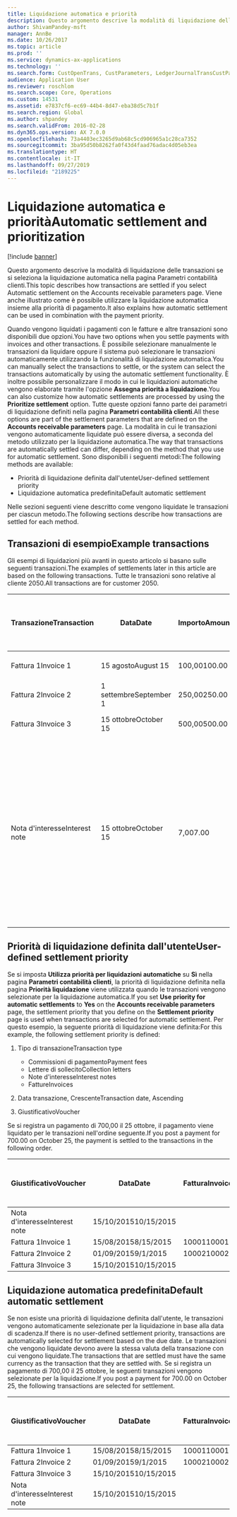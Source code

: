 ```yaml
---
title: Liquidazione automatica e priorità
description: Questo argomento descrive la modalità di liquidazione delle transazioni se si seleziona la liquidazione automatica nella pagina Parametri contabilità clienti. Viene anche illustrato come è possibile utilizzare la liquidazione automatica insieme alla priorità di pagamento.
author: ShivamPandey-msft
manager: AnnBe
ms.date: 10/26/2017
ms.topic: article
ms.prod: ''
ms.service: dynamics-ax-applications
ms.technology: ''
ms.search.form: CustOpenTrans, CustParameters, LedgerJournalTransCustPaym
audience: Application User
ms.reviewer: roschlom
ms.search.scope: Core, Operations
ms.custom: 14531
ms.assetid: e7837cf6-ec69-44b4-8d47-eba38d5c7b1f
ms.search.region: Global
ms.author: shpandey
ms.search.validFrom: 2016-02-28
ms.dyn365.ops.version: AX 7.0.0
ms.openlocfilehash: 73a4403ec3265d9ab68c5cd906965a1c28ca7352
ms.sourcegitcommit: 3ba95d50b8262fa0f43d4faad76adac4d05eb3ea
ms.translationtype: HT
ms.contentlocale: it-IT
ms.lasthandoff: 09/27/2019
ms.locfileid: "2189225"
---
```

# <a name="automatic-settlement-and-prioritization"></a><span data-ttu-id="92bbc-104">Liquidazione automatica e priorità</span><span class="sxs-lookup"><span data-stu-id="92bbc-104">Automatic settlement and prioritization</span></span>

[!include [banner](../includes/banner.md)]

<span data-ttu-id="92bbc-105">Questo argomento descrive la modalità di liquidazione delle transazioni se si seleziona la liquidazione automatica nella pagina Parametri contabilità clienti.</span><span class="sxs-lookup"><span data-stu-id="92bbc-105">This topic describes how transactions are settled if you select Automatic settlement on the Accounts receivable parameters page.</span></span> <span data-ttu-id="92bbc-106">Viene anche illustrato come è possibile utilizzare la liquidazione automatica insieme alla priorità di pagamento.</span><span class="sxs-lookup"><span data-stu-id="92bbc-106">It also explains how automatic settlement can be used in combination with the payment priority.</span></span>

<span data-ttu-id="92bbc-107">Quando vengono liquidati i pagamenti con le fatture e altre transazioni sono disponibili due opzioni.</span><span class="sxs-lookup"><span data-stu-id="92bbc-107">You have two options when you settle payments with invoices and other transactions.</span></span> <span data-ttu-id="92bbc-108">È possibile selezionare manualmente le transazioni da liquidare oppure il sistema può selezionare le transazioni automaticamente utilizzando la funzionalità di liquidazione automatica.</span><span class="sxs-lookup"><span data-stu-id="92bbc-108">You can manually select the transactions to settle, or the system can select the transactions automatically by using the automatic settlement functionality.</span></span> <span data-ttu-id="92bbc-109">È inoltre possibile personalizzare il modo in cui le liquidazioni automatiche vengono elaborate tramite l'opzione **Assegna priorità a liquidazione**.</span><span class="sxs-lookup"><span data-stu-id="92bbc-109">You can also customize how automatic settlements are processed by using the **Prioritize settlement** option.</span></span> <span data-ttu-id="92bbc-110">Tutte queste opzioni fanno parte dei parametri di liquidazione definiti nella pagina **Parametri contabilità clienti**.</span><span class="sxs-lookup"><span data-stu-id="92bbc-110">All these options are part of the settlement parameters that are defined on the **Accounts receivable parameters** page.</span></span> <span data-ttu-id="92bbc-111">La modalità in cui le transazioni vengono automaticamente liquidate può essere diversa, a seconda del metodo utilizzato per la liquidazione automatica.</span><span class="sxs-lookup"><span data-stu-id="92bbc-111">The way that transactions are automatically settled can differ, depending on the method that you use for automatic settlement.</span></span> <span data-ttu-id="92bbc-112">Sono disponibili i seguenti metodi:</span><span class="sxs-lookup"><span data-stu-id="92bbc-112">The following methods are available:</span></span>

-   <span data-ttu-id="92bbc-113">Priorità di liquidazione definita dall'utente</span><span class="sxs-lookup"><span data-stu-id="92bbc-113">User-defined settlement priority</span></span>
-   <span data-ttu-id="92bbc-114">Liquidazione automatica predefinita</span><span class="sxs-lookup"><span data-stu-id="92bbc-114">Default automatic settlement</span></span>

<span data-ttu-id="92bbc-115">Nelle sezioni seguenti viene descritto come vengono liquidate le transazioni per ciascun metodo.</span><span class="sxs-lookup"><span data-stu-id="92bbc-115">The following sections describe how transactions are settled for each method.</span></span>

## <a name="example-transactions"></a><span data-ttu-id="92bbc-116">Transazioni di esempio</span><span class="sxs-lookup"><span data-stu-id="92bbc-116">Example transactions</span></span>
<span data-ttu-id="92bbc-117">Gli esempi di liquidazioni più avanti in questo articolo si basano sulle seguenti transazioni.</span><span class="sxs-lookup"><span data-stu-id="92bbc-117">The examples of settlements later in this article are based on the following transactions.</span></span> <span data-ttu-id="92bbc-118">Tutte le transazioni sono relative al cliente 2050.</span><span class="sxs-lookup"><span data-stu-id="92bbc-118">All transactions are for customer 2050.</span></span>

| <span data-ttu-id="92bbc-119">Transazione</span><span class="sxs-lookup"><span data-stu-id="92bbc-119">Transaction</span></span>   | <span data-ttu-id="92bbc-120">Data</span><span class="sxs-lookup"><span data-stu-id="92bbc-120">Date</span></span>        | <span data-ttu-id="92bbc-121">Importo</span><span class="sxs-lookup"><span data-stu-id="92bbc-121">Amount</span></span> | <span data-ttu-id="92bbc-122">Termini dello sconto di cassa</span><span class="sxs-lookup"><span data-stu-id="92bbc-122">Cash discount terms</span></span> | <span data-ttu-id="92bbc-123">Data sconto di cassa</span><span class="sxs-lookup"><span data-stu-id="92bbc-123">Cash discount date</span></span> | <span data-ttu-id="92bbc-124">Commenti</span><span class="sxs-lookup"><span data-stu-id="92bbc-124">Comments</span></span>                                                                                                                                                                                      |
|---------------|-------------|--------|---------------------|--------------------|-----------------------------------------------------------------------------------------------------------------------------------------------------------------------------------------------|
| <span data-ttu-id="92bbc-125">Fattura 1</span><span class="sxs-lookup"><span data-stu-id="92bbc-125">Invoice 1</span></span>     | <span data-ttu-id="92bbc-126">15 agosto</span><span class="sxs-lookup"><span data-stu-id="92bbc-126">August 15</span></span>   | <span data-ttu-id="92bbc-127">100,00</span><span class="sxs-lookup"><span data-stu-id="92bbc-127">100.00</span></span> | <span data-ttu-id="92bbc-128">2%14, Net 30</span><span class="sxs-lookup"><span data-stu-id="92bbc-128">2%14, Net 30</span></span>        | <span data-ttu-id="92bbc-129">29 agosto</span><span class="sxs-lookup"><span data-stu-id="92bbc-129">August 29</span></span>          |                                                                                                                                                                                               |
| <span data-ttu-id="92bbc-130">Fattura 2</span><span class="sxs-lookup"><span data-stu-id="92bbc-130">Invoice 2</span></span>     | <span data-ttu-id="92bbc-131">1 settembre</span><span class="sxs-lookup"><span data-stu-id="92bbc-131">September 1</span></span> | <span data-ttu-id="92bbc-132">250,00</span><span class="sxs-lookup"><span data-stu-id="92bbc-132">250.00</span></span> | <span data-ttu-id="92bbc-133">2%14, Net 30</span><span class="sxs-lookup"><span data-stu-id="92bbc-133">2%14, Net 30</span></span>        | <span data-ttu-id="92bbc-134">15 settembre</span><span class="sxs-lookup"><span data-stu-id="92bbc-134">September 15</span></span>       |                                                                                                                                                                                               |
| <span data-ttu-id="92bbc-135">Fattura 3</span><span class="sxs-lookup"><span data-stu-id="92bbc-135">Invoice 3</span></span>     | <span data-ttu-id="92bbc-136">15 ottobre</span><span class="sxs-lookup"><span data-stu-id="92bbc-136">October 15</span></span>  | <span data-ttu-id="92bbc-137">500,00</span><span class="sxs-lookup"><span data-stu-id="92bbc-137">500.00</span></span> | <span data-ttu-id="92bbc-138">2% 14/Net 30</span><span class="sxs-lookup"><span data-stu-id="92bbc-138">2% 14/Net 30</span></span>        | <span data-ttu-id="92bbc-139">29 ottobre</span><span class="sxs-lookup"><span data-stu-id="92bbc-139">October 29</span></span>         |                                                                                                                                                                                               |
| <span data-ttu-id="92bbc-140">Nota d'interesse</span><span class="sxs-lookup"><span data-stu-id="92bbc-140">Interest note</span></span> | <span data-ttu-id="92bbc-141">15 ottobre</span><span class="sxs-lookup"><span data-stu-id="92bbc-141">October 15</span></span>  | <span data-ttu-id="92bbc-142">7,00</span><span class="sxs-lookup"><span data-stu-id="92bbc-142">7.00</span></span>   |                     |                    | <span data-ttu-id="92bbc-143">Questa nota d'interesse è per la fattura 1 e la fattura 2.</span><span class="sxs-lookup"><span data-stu-id="92bbc-143">This interest note is for invoice 1 and invoice 2.</span></span> <span data-ttu-id="92bbc-144">L'importo viene calcolato come interesse del 2% sugli importi che sono scaduti da 30 o più giorni.</span><span class="sxs-lookup"><span data-stu-id="92bbc-144">The amount is calculated as 2-percent interest on amounts that are 30 or more days past due.</span></span> <span data-ttu-id="92bbc-145">Ad esempio, 0,02 × (100,00 + 250,00) = 7,00.</span><span class="sxs-lookup"><span data-stu-id="92bbc-145">For example, 0.02 × (100.00 + 250.00) = 7.00.</span></span> |

## <a name="user-defined-settlement-priority"></a><span data-ttu-id="92bbc-146">Priorità di liquidazione definita dall'utente</span><span class="sxs-lookup"><span data-stu-id="92bbc-146">User-defined settlement priority</span></span>
<span data-ttu-id="92bbc-147">Se si imposta **Utilizza priorità per liquidazioni automatiche** su **Sì** nella pagina **Parametri contabilità clienti**, la priorità di liquidazione definita nella pagina **Priorità liquidazione** viene utilizzata quando le transazioni vengono selezionate per la liquidazione automatica.</span><span class="sxs-lookup"><span data-stu-id="92bbc-147">If you set **Use priority for automatic settlements** to **Yes** on the **Accounts receivable parameters** page, the settlement priority that you define on the **Settlement priority** page is used when transactions are selected for automatic settlement.</span></span> <span data-ttu-id="92bbc-148">Per questo esempio, la seguente priorità di liquidazione viene definita:</span><span class="sxs-lookup"><span data-stu-id="92bbc-148">For this example, the following settlement priority is defined:</span></span>

1.  <span data-ttu-id="92bbc-149">Tipo di transazione</span><span class="sxs-lookup"><span data-stu-id="92bbc-149">Transaction type</span></span>
    -   <span data-ttu-id="92bbc-150">Commissioni di pagamento</span><span class="sxs-lookup"><span data-stu-id="92bbc-150">Payment fees</span></span>
    -   <span data-ttu-id="92bbc-151">Lettere di sollecito</span><span class="sxs-lookup"><span data-stu-id="92bbc-151">Collection letters</span></span>
    -   <span data-ttu-id="92bbc-152">Note d'interesse</span><span class="sxs-lookup"><span data-stu-id="92bbc-152">Interest notes</span></span>
    -   <span data-ttu-id="92bbc-153">Fatture</span><span class="sxs-lookup"><span data-stu-id="92bbc-153">Invoices</span></span>

2.  <span data-ttu-id="92bbc-154">Data transazione, Crescente</span><span class="sxs-lookup"><span data-stu-id="92bbc-154">Transaction date, Ascending</span></span>
3.  <span data-ttu-id="92bbc-155">Giustificativo</span><span class="sxs-lookup"><span data-stu-id="92bbc-155">Voucher</span></span>

<span data-ttu-id="92bbc-156">Se si registra un pagamento di 700,00 il 25 ottobre, il pagamento viene liquidato per le transazioni nell'ordine seguente.</span><span class="sxs-lookup"><span data-stu-id="92bbc-156">If you post a payment for 700.00 on October 25, the payment is settled to the transactions in the following order.</span></span>

| <span data-ttu-id="92bbc-157">Giustificativo</span><span class="sxs-lookup"><span data-stu-id="92bbc-157">Voucher</span></span>       | <span data-ttu-id="92bbc-158">Data</span><span class="sxs-lookup"><span data-stu-id="92bbc-158">Date</span></span>       | <span data-ttu-id="92bbc-159">Fattura</span><span class="sxs-lookup"><span data-stu-id="92bbc-159">Invoice</span></span> | <span data-ttu-id="92bbc-160">Importo nella valuta della transazione</span><span class="sxs-lookup"><span data-stu-id="92bbc-160">Amount in transaction currency</span></span> | <span data-ttu-id="92bbc-161">Importo da liquidare</span><span class="sxs-lookup"><span data-stu-id="92bbc-161">Amount to settle</span></span> | <span data-ttu-id="92bbc-162">Saldo</span><span class="sxs-lookup"><span data-stu-id="92bbc-162">Balance</span></span> | <span data-ttu-id="92bbc-163">Valuta</span><span class="sxs-lookup"><span data-stu-id="92bbc-163">Currency</span></span> |
|---------------|------------|---------|--------------------------------|------------------|---------|----------|
| <span data-ttu-id="92bbc-164">Nota d'interesse</span><span class="sxs-lookup"><span data-stu-id="92bbc-164">Interest note</span></span> | <span data-ttu-id="92bbc-165">15/10/2015</span><span class="sxs-lookup"><span data-stu-id="92bbc-165">10/15/2015</span></span> |         | <span data-ttu-id="92bbc-166">7,00</span><span class="sxs-lookup"><span data-stu-id="92bbc-166">7.00</span></span>                           | <span data-ttu-id="92bbc-167">7,00</span><span class="sxs-lookup"><span data-stu-id="92bbc-167">7.00</span></span>             | <span data-ttu-id="92bbc-168">0,00</span><span class="sxs-lookup"><span data-stu-id="92bbc-168">0.00</span></span>    | <span data-ttu-id="92bbc-169">GBP</span><span class="sxs-lookup"><span data-stu-id="92bbc-169">USD</span></span>      |
| <span data-ttu-id="92bbc-170">Fattura 1</span><span class="sxs-lookup"><span data-stu-id="92bbc-170">Invoice 1</span></span>     | <span data-ttu-id="92bbc-171">15/08/2015</span><span class="sxs-lookup"><span data-stu-id="92bbc-171">8/15/2015</span></span>  | <span data-ttu-id="92bbc-172">10001</span><span class="sxs-lookup"><span data-stu-id="92bbc-172">10001</span></span>   | <span data-ttu-id="92bbc-173">100,00</span><span class="sxs-lookup"><span data-stu-id="92bbc-173">100.00</span></span>                         | <span data-ttu-id="92bbc-174">100,00</span><span class="sxs-lookup"><span data-stu-id="92bbc-174">100.00</span></span>           | <span data-ttu-id="92bbc-175">0,00</span><span class="sxs-lookup"><span data-stu-id="92bbc-175">0.00</span></span>    | <span data-ttu-id="92bbc-176">GBP</span><span class="sxs-lookup"><span data-stu-id="92bbc-176">USD</span></span>      |
| <span data-ttu-id="92bbc-177">Fattura 2</span><span class="sxs-lookup"><span data-stu-id="92bbc-177">Invoice 2</span></span>     | <span data-ttu-id="92bbc-178">01/09/2015</span><span class="sxs-lookup"><span data-stu-id="92bbc-178">9/1/2015</span></span>   | <span data-ttu-id="92bbc-179">10002</span><span class="sxs-lookup"><span data-stu-id="92bbc-179">10002</span></span>   | <span data-ttu-id="92bbc-180">250,00</span><span class="sxs-lookup"><span data-stu-id="92bbc-180">250.00</span></span>                         | <span data-ttu-id="92bbc-181">250,00</span><span class="sxs-lookup"><span data-stu-id="92bbc-181">250.00</span></span>           | <span data-ttu-id="92bbc-182">0,00</span><span class="sxs-lookup"><span data-stu-id="92bbc-182">0.00</span></span>    | <span data-ttu-id="92bbc-183">GBP</span><span class="sxs-lookup"><span data-stu-id="92bbc-183">USD</span></span>      |
| <span data-ttu-id="92bbc-184">Fattura 3</span><span class="sxs-lookup"><span data-stu-id="92bbc-184">Invoice 3</span></span>     | <span data-ttu-id="92bbc-185">15/10/2015</span><span class="sxs-lookup"><span data-stu-id="92bbc-185">10/15/2015</span></span> |         | <span data-ttu-id="92bbc-186">500,00</span><span class="sxs-lookup"><span data-stu-id="92bbc-186">500.00</span></span>                         | <span data-ttu-id="92bbc-187">343,00</span><span class="sxs-lookup"><span data-stu-id="92bbc-187">343.00</span></span>           | <span data-ttu-id="92bbc-188">157,00</span><span class="sxs-lookup"><span data-stu-id="92bbc-188">157.00</span></span>  | <span data-ttu-id="92bbc-189">GBP</span><span class="sxs-lookup"><span data-stu-id="92bbc-189">USD</span></span>      |

## <a name="default-automatic-settlement"></a><span data-ttu-id="92bbc-190">Liquidazione automatica predefinita</span><span class="sxs-lookup"><span data-stu-id="92bbc-190">Default automatic settlement</span></span>
<span data-ttu-id="92bbc-191">Se non esiste una priorità di liquidazione definita dall'utente, le transazioni vengono automaticamente selezionate per la liquidazione in base alla data di scadenza.</span><span class="sxs-lookup"><span data-stu-id="92bbc-191">If there is no user-defined settlement priority, transactions are automatically selected for settlement based on the due date.</span></span> <span data-ttu-id="92bbc-192">Le transazioni che vengono liquidate devono avere la stessa valuta della transazione con cui vengono liquidate.</span><span class="sxs-lookup"><span data-stu-id="92bbc-192">The transactions that are settled must have the same currency as the transaction that they are settled with.</span></span> <span data-ttu-id="92bbc-193">Se si registra un pagamento di 700,00 il 25 ottobre, le seguenti transazioni vengono selezionate per la liquidazione.</span><span class="sxs-lookup"><span data-stu-id="92bbc-193">If you post a payment for 700.00 on October 25, the following transactions are selected for settlement.</span></span>

| <span data-ttu-id="92bbc-194">Giustificativo</span><span class="sxs-lookup"><span data-stu-id="92bbc-194">Voucher</span></span>       | <span data-ttu-id="92bbc-195">Data</span><span class="sxs-lookup"><span data-stu-id="92bbc-195">Date</span></span>       | <span data-ttu-id="92bbc-196">Fattura</span><span class="sxs-lookup"><span data-stu-id="92bbc-196">Invoice</span></span> | <span data-ttu-id="92bbc-197">Importo nella valuta della transazione</span><span class="sxs-lookup"><span data-stu-id="92bbc-197">Amount in transaction currency</span></span> | <span data-ttu-id="92bbc-198">Importo da liquidare</span><span class="sxs-lookup"><span data-stu-id="92bbc-198">Amount to settle</span></span> | <span data-ttu-id="92bbc-199">Saldo</span><span class="sxs-lookup"><span data-stu-id="92bbc-199">Balance</span></span> | <span data-ttu-id="92bbc-200">Valuta</span><span class="sxs-lookup"><span data-stu-id="92bbc-200">Currency</span></span> |
|---------------|------------|---------|--------------------------------|------------------|---------|----------|
| <span data-ttu-id="92bbc-201">Fattura 1</span><span class="sxs-lookup"><span data-stu-id="92bbc-201">Invoice 1</span></span>     | <span data-ttu-id="92bbc-202">15/08/2015</span><span class="sxs-lookup"><span data-stu-id="92bbc-202">8/15/2015</span></span>  | <span data-ttu-id="92bbc-203">10001</span><span class="sxs-lookup"><span data-stu-id="92bbc-203">10001</span></span>   | <span data-ttu-id="92bbc-204">100,00</span><span class="sxs-lookup"><span data-stu-id="92bbc-204">100.00</span></span>                         | <span data-ttu-id="92bbc-205">100,00</span><span class="sxs-lookup"><span data-stu-id="92bbc-205">100.00</span></span>           | <span data-ttu-id="92bbc-206">0,00</span><span class="sxs-lookup"><span data-stu-id="92bbc-206">0.00</span></span>    | <span data-ttu-id="92bbc-207">GBP</span><span class="sxs-lookup"><span data-stu-id="92bbc-207">USD</span></span>      |
| <span data-ttu-id="92bbc-208">Fattura 2</span><span class="sxs-lookup"><span data-stu-id="92bbc-208">Invoice 2</span></span>     | <span data-ttu-id="92bbc-209">01/09/2015</span><span class="sxs-lookup"><span data-stu-id="92bbc-209">9/1/2015</span></span>   | <span data-ttu-id="92bbc-210">10002</span><span class="sxs-lookup"><span data-stu-id="92bbc-210">10002</span></span>   | <span data-ttu-id="92bbc-211">250,00</span><span class="sxs-lookup"><span data-stu-id="92bbc-211">250.00</span></span>                         | <span data-ttu-id="92bbc-212">250,00</span><span class="sxs-lookup"><span data-stu-id="92bbc-212">250.00</span></span>           | <span data-ttu-id="92bbc-213">0,00</span><span class="sxs-lookup"><span data-stu-id="92bbc-213">0.00</span></span>    | <span data-ttu-id="92bbc-214">GBP</span><span class="sxs-lookup"><span data-stu-id="92bbc-214">USD</span></span>      |
| <span data-ttu-id="92bbc-215">Fattura 3</span><span class="sxs-lookup"><span data-stu-id="92bbc-215">Invoice 3</span></span>     | <span data-ttu-id="92bbc-216">15/10/2015</span><span class="sxs-lookup"><span data-stu-id="92bbc-216">10/15/2015</span></span> |         | <span data-ttu-id="92bbc-217">500,00</span><span class="sxs-lookup"><span data-stu-id="92bbc-217">500.00</span></span>                         | <span data-ttu-id="92bbc-218">350,00</span><span class="sxs-lookup"><span data-stu-id="92bbc-218">350.00</span></span>           | <span data-ttu-id="92bbc-219">150,00</span><span class="sxs-lookup"><span data-stu-id="92bbc-219">150.00</span></span>  | <span data-ttu-id="92bbc-220">GBP</span><span class="sxs-lookup"><span data-stu-id="92bbc-220">USD</span></span>      |
| <span data-ttu-id="92bbc-221">Nota d'interesse</span><span class="sxs-lookup"><span data-stu-id="92bbc-221">Interest note</span></span> | <span data-ttu-id="92bbc-222">15/10/2015</span><span class="sxs-lookup"><span data-stu-id="92bbc-222">10/15/2015</span></span> |         | <span data-ttu-id="92bbc-223">7,00</span><span class="sxs-lookup"><span data-stu-id="92bbc-223">7.00</span></span>                           | <span data-ttu-id="92bbc-224">0,00</span><span class="sxs-lookup"><span data-stu-id="92bbc-224">0.00</span></span>             | <span data-ttu-id="92bbc-225">0,00</span><span class="sxs-lookup"><span data-stu-id="92bbc-225">0.00</span></span>    | <span data-ttu-id="92bbc-226">GBP</span><span class="sxs-lookup"><span data-stu-id="92bbc-226">USD</span></span>      |






